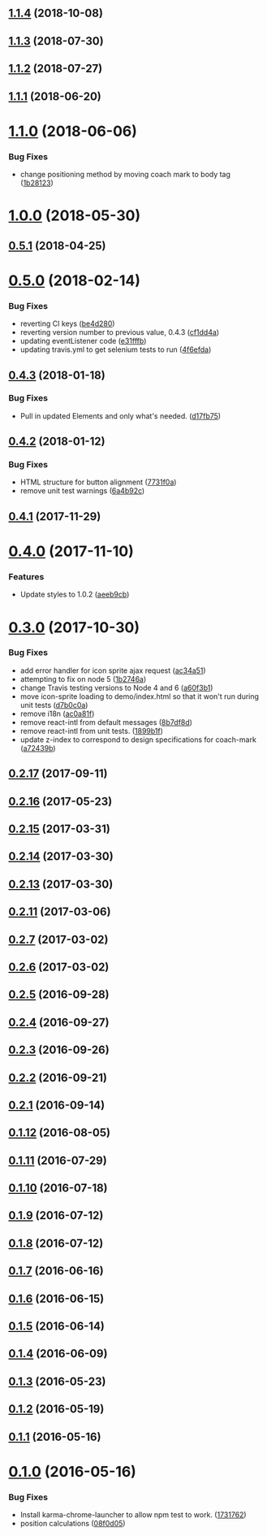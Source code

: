 <a name="1.1.4"></a>
## [1.1.4](https://github.com/Pearson-Higher-Ed/coach-mark/compare/v1.1.3...v1.1.4) (2018-10-08)



<a name="1.1.3"></a>
## [1.1.3](https://github.com/Pearson-Higher-Ed/coach-mark/compare/v1.1.2...v1.1.3) (2018-07-30)



<a name="1.1.2"></a>
## [1.1.2](https://github.com/Pearson-Higher-Ed/coach-mark/compare/v1.1.1...v1.1.2) (2018-07-27)



<a name="1.1.1"></a>
## [1.1.1](https://github.com/Pearson-Higher-Ed/coach-mark/compare/v1.1.0...v1.1.1) (2018-06-20)



<a name="1.1.0"></a>
# [1.1.0](https://github.com/Pearson-Higher-Ed/coach-mark/compare/v1.0.0...v1.1.0) (2018-06-06)


### Bug Fixes

* change positioning method by moving coach mark to body tag ([1b28123](https://github.com/Pearson-Higher-Ed/coach-mark/commit/1b28123))



<a name="1.0.0"></a>
# [1.0.0](https://github.com/Pearson-Higher-Ed/coach-mark/compare/v0.5.1...v1.0.0) (2018-05-30)



<a name="0.5.1"></a>
## [0.5.1](https://github.com/Pearson-Higher-Ed/coach-mark/compare/v0.5.0...v0.5.1) (2018-04-25)



<a name="0.5.0"></a>
# [0.5.0](https://github.com/Pearson-Higher-Ed/coach-mark/compare/v0.4.3...v0.5.0) (2018-02-14)


### Bug Fixes

* reverting CI keys ([be4d280](https://github.com/Pearson-Higher-Ed/coach-mark/commit/be4d280))
* reverting version number to previous value, 0.4.3 ([cf1dd4a](https://github.com/Pearson-Higher-Ed/coach-mark/commit/cf1dd4a))
* updating eventListener code ([e31fffb](https://github.com/Pearson-Higher-Ed/coach-mark/commit/e31fffb))
* updating travis.yml to get selenium tests to run ([4f6efda](https://github.com/Pearson-Higher-Ed/coach-mark/commit/4f6efda))



<a name="0.4.3"></a>
## [0.4.3](https://github.com/Pearson-Higher-Ed/coach-mark/compare/v0.4.2...v0.4.3) (2018-01-18)


### Bug Fixes

* Pull in updated Elements and only what's needed. ([d17fb75](https://github.com/Pearson-Higher-Ed/coach-mark/commit/d17fb75))



<a name="0.4.2"></a>
## [0.4.2](https://github.com/Pearson-Higher-Ed/coach-mark/compare/v0.4.1...v0.4.2) (2018-01-12)


### Bug Fixes

* HTML structure for button alignment ([7731f0a](https://github.com/Pearson-Higher-Ed/coach-mark/commit/7731f0a))
* remove unit test warnings ([6a4b92c](https://github.com/Pearson-Higher-Ed/coach-mark/commit/6a4b92c))



<a name="0.4.1"></a>
## [0.4.1](https://github.com/Pearson-Higher-Ed/coach-mark/compare/v0.4.0...v0.4.1) (2017-11-29)



<a name="0.4.0"></a>
# [0.4.0](https://github.com/Pearson-Higher-Ed/coach-mark/compare/v0.3.0...v0.4.0) (2017-11-10)


### Features

* Update styles to 1.0.2 ([aeeb9cb](https://github.com/Pearson-Higher-Ed/coach-mark/commit/aeeb9cb))



<a name="0.3.0"></a>
# [0.3.0](https://github.com/Pearson-Higher-Ed/coach-mark/compare/v0.2.17...v0.3.0) (2017-10-30)


### Bug Fixes

* add error handler for icon sprite ajax request ([ac34a51](https://github.com/Pearson-Higher-Ed/coach-mark/commit/ac34a51))
* attempting to fix on node 5 ([1b2746a](https://github.com/Pearson-Higher-Ed/coach-mark/commit/1b2746a))
* change Travis testing versions to Node 4 and 6 ([a60f3b1](https://github.com/Pearson-Higher-Ed/coach-mark/commit/a60f3b1))
* move icon-sprite loading to demo/index.html so that it won't run during unit tests ([d7b0c0a](https://github.com/Pearson-Higher-Ed/coach-mark/commit/d7b0c0a))
* remove i18n ([ac0a81f](https://github.com/Pearson-Higher-Ed/coach-mark/commit/ac0a81f))
* remove react-intl from default messages ([8b7df8d](https://github.com/Pearson-Higher-Ed/coach-mark/commit/8b7df8d))
* remove react-intl from unit tests. ([1899b1f](https://github.com/Pearson-Higher-Ed/coach-mark/commit/1899b1f))
* update z-index to correspond to design specifications for coach-mark ([a72439b](https://github.com/Pearson-Higher-Ed/coach-mark/commit/a72439b))



<a name="0.2.17"></a>
## [0.2.17](https://github.com/Pearson-Higher-Ed/coach-mark/compare/v0.2.16...v0.2.17) (2017-09-11)



<a name="0.2.16"></a>
## [0.2.16](https://github.com/Pearson-Higher-Ed/coach-mark/compare/v0.2.15...v0.2.16) (2017-05-23)



<a name="0.2.15"></a>
## [0.2.15](https://github.com/Pearson-Higher-Ed/coach-mark/compare/v0.2.14...v0.2.15) (2017-03-31)



<a name="0.2.14"></a>
## [0.2.14](https://github.com/Pearson-Higher-Ed/coach-mark/compare/v0.2.13...v0.2.14) (2017-03-30)



<a name="0.2.13"></a>
## [0.2.13](https://github.com/Pearson-Higher-Ed/coach-mark/compare/v0.2.11...v0.2.13) (2017-03-30)



<a name="0.2.11"></a>
## [0.2.11](https://github.com/Pearson-Higher-Ed/coach-mark/compare/v0.2.7...v0.2.11) (2017-03-06)



<a name="0.2.7"></a>
## [0.2.7](https://github.com/Pearson-Higher-Ed/coach-mark/compare/v0.2.6...v0.2.7) (2017-03-02)



<a name="0.2.6"></a>
## [0.2.6](https://github.com/Pearson-Higher-Ed/coach-mark/compare/v0.2.5...v0.2.6) (2017-03-02)



<a name="0.2.5"></a>
## [0.2.5](https://github.com/Pearson-Higher-Ed/coach-mark/compare/v0.2.4...v0.2.5) (2016-09-28)



<a name="0.2.4"></a>
## [0.2.4](https://github.com/Pearson-Higher-Ed/coach-mark/compare/v0.2.3...v0.2.4) (2016-09-27)



<a name="0.2.3"></a>
## [0.2.3](https://github.com/Pearson-Higher-Ed/coach-mark/compare/v0.2.2...v0.2.3) (2016-09-26)



<a name="0.2.2"></a>
## [0.2.2](https://github.com/Pearson-Higher-Ed/coach-mark/compare/v0.2.1...v0.2.2) (2016-09-21)



<a name="0.2.1"></a>
## [0.2.1](https://github.com/Pearson-Higher-Ed/coach-mark/compare/v0.1.12...v0.2.1) (2016-09-14)



<a name="0.1.12"></a>
## [0.1.12](https://github.com/Pearson-Higher-Ed/coach-mark/compare/v0.1.11...v0.1.12) (2016-08-05)



<a name="0.1.11"></a>
## [0.1.11](https://github.com/Pearson-Higher-Ed/coach-mark/compare/v0.1.10...v0.1.11) (2016-07-29)



<a name="0.1.10"></a>
## [0.1.10](https://github.com/Pearson-Higher-Ed/coach-mark/compare/v0.1.9...v0.1.10) (2016-07-18)



<a name="0.1.9"></a>
## [0.1.9](https://github.com/Pearson-Higher-Ed/coach-mark/compare/v0.1.8...v0.1.9) (2016-07-12)



<a name="0.1.8"></a>
## [0.1.8](https://github.com/Pearson-Higher-Ed/coach-mark/compare/v0.1.7...v0.1.8) (2016-07-12)



<a name="0.1.7"></a>
## [0.1.7](https://github.com/Pearson-Higher-Ed/coach-mark/compare/v0.1.6...v0.1.7) (2016-06-16)



<a name="0.1.6"></a>
## [0.1.6](https://github.com/Pearson-Higher-Ed/coach-mark/compare/v0.1.5...v0.1.6) (2016-06-15)



<a name="0.1.5"></a>
## [0.1.5](https://github.com/Pearson-Higher-Ed/coach-mark/compare/v0.1.4...v0.1.5) (2016-06-14)



<a name="0.1.4"></a>
## [0.1.4](https://github.com/Pearson-Higher-Ed/coach-mark/compare/v0.1.3...v0.1.4) (2016-06-09)



<a name="0.1.3"></a>
## [0.1.3](https://github.com/Pearson-Higher-Ed/coach-mark/compare/v0.1.2...v0.1.3) (2016-05-23)



<a name="0.1.2"></a>
## [0.1.2](https://github.com/Pearson-Higher-Ed/coach-mark/compare/v0.1.1...v0.1.2) (2016-05-19)



<a name="0.1.1"></a>
## [0.1.1](https://github.com/Pearson-Higher-Ed/coach-mark/compare/v0.1.0...v0.1.1) (2016-05-16)



<a name="0.1.0"></a>
# [0.1.0](https://github.com/Pearson-Higher-Ed/coach-mark/compare/08f0d05...v0.1.0) (2016-05-16)


### Bug Fixes

* Install karma-chrome-launcher to allow npm test to work. ([1731762](https://github.com/Pearson-Higher-Ed/coach-mark/commit/1731762))
* position calculations ([08f0d05](https://github.com/Pearson-Higher-Ed/coach-mark/commit/08f0d05))



